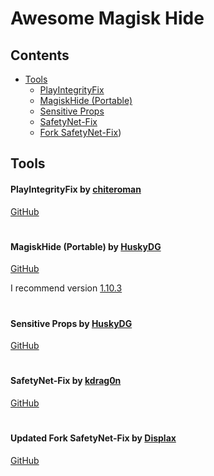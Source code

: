 
# Awesome Magisk Hide

## Contents
- [Tools](#tools)
  - [PlayIntegrityFix](#playintegrityfix-by-chiteroman)
  - [MagiskHide (Portable)](#magiskhide-portable-by-huskydg)
  - [Sensitive Props]([#sensitive-props-by-huskydg)
  - [SafetyNet-Fix](#safetynet-fix-by-kdrag0n)
  - [Fork SafetyNet-Fix](#updated-fork-safetynet-fix-by-displax))

## Tools

#### PlayIntegrityFix by [chiteroman](https://github.com/chiteroman)

[GitHub](https://github.com/chiteroman/PlayIntegrityFix)

#

#### MagiskHide (Portable) by [HuskyDG](https://github.com/HuskyDG)

[GitHub](https://github.com/HuskyDG/MagiskHide/tree/047c9cb9d3087683aeb3d232c9f23c5c05f660cf)

I recommend version [1.10.3](https://github.com/HuskyDG/MagiskHide/releases/tag/v1.10.3)

#

#### Sensitive Props by [HuskyDG](https://github.com/HuskyDG)

[GitHub](https://github.com/Magisk-Modules-Alt-Repo/sensitive_props)

#

#### SafetyNet-Fix by [kdrag0n](https://github.com/kdrag0n)

[GitHub](https://github.com/kdrag0n/safetynet-fix)

#

#### Updated Fork SafetyNet-Fix by [Displax](https://github.com/Displax)

[GitHub](https://github.com/Displax/safetynet-fix)

#

